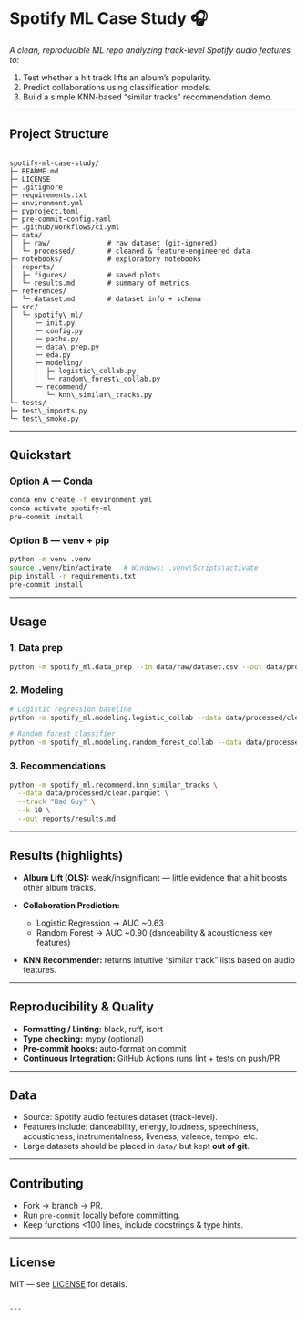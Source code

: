 
# Spotify ML Case Study 🎧

_A clean, reproducible ML repo analyzing track-level Spotify audio features to:_
1. Test whether a hit track lifts an album’s popularity.  
2. Predict collaborations using classification models.  
3. Build a simple KNN-based “similar tracks” recommendation demo.

---

##  Project Structure
```

spotify-ml-case-study/
├─ README.md
├─ LICENSE
├─ .gitignore
├─ requirements.txt
├─ environment.yml
├─ pyproject.toml
├─ pre-commit-config.yaml
├─ .github/workflows/ci.yml
├─ data/
│  ├─ raw/              # raw dataset (git-ignored)
│  └─ processed/        # cleaned & feature-engineered data
├─ notebooks/           # exploratory notebooks
├─ reports/
│  ├─ figures/          # saved plots
│  └─ results.md        # summary of metrics
├─ references/
│  └─ dataset.md        # dataset info + schema
├─ src/
│  └─ spotify\_ml/
│     ├─ init.py
│     ├─ config.py
│     ├─ paths.py
│     ├─ data\_prep.py
│     ├─ eda.py
│     ├─ modeling/
│     │  ├─ logistic\_collab.py
│     │  └─ random\_forest\_collab.py
│     └─ recommend/
│        └─ knn\_similar\_tracks.py
└─ tests/
├─ test\_imports.py
└─ test\_smoke.py

````

---

##  Quickstart

### Option A — Conda
```bash
conda env create -f environment.yml
conda activate spotify-ml
pre-commit install
````

### Option B — venv + pip

```bash
python -m venv .venv
source .venv/bin/activate   # Windows: .venv\Scripts\activate
pip install -r requirements.txt
pre-commit install
```

---

##  Usage

### 1. Data prep

```bash
python -m spotify_ml.data_prep --in data/raw/dataset.csv --out data/processed/clean.parquet
```

### 2. Modeling

```bash
# Logistic regression baseline
python -m spotify_ml.modeling.logistic_collab --data data/processed/clean.parquet --out reports/results.md

# Random forest classifier
python -m spotify_ml.modeling.random_forest_collab --data data/processed/clean.parquet --out reports/results.md
```

### 3. Recommendations

```bash
python -m spotify_ml.recommend.knn_similar_tracks \
  --data data/processed/clean.parquet \
  --track "Bad Guy" \
  --k 10 \
  --out reports/results.md
```

---

##  Results (highlights)

* **Album Lift (OLS):** weak/insignificant — little evidence that a hit boosts other album tracks.
* **Collaboration Prediction:**

  * Logistic Regression → AUC \~0.63
  * Random Forest → AUC \~0.90 (danceability & acousticness key features)
* **KNN Recommender:** returns intuitive “similar track” lists based on audio features.

---

##  Reproducibility & Quality

* **Formatting / Linting:** black, ruff, isort
* **Type checking:** mypy (optional)
* **Pre-commit hooks:** auto-format on commit
* **Continuous Integration:** GitHub Actions runs lint + tests on push/PR

---

##  Data

* Source: Spotify audio features dataset (track-level).
* Features include: danceability, energy, loudness, speechiness, acousticness, instrumentalness, liveness, valence, tempo, etc.
* Large datasets should be placed in `data/` but kept **out of git**.

---

##  Contributing

* Fork → branch → PR.
* Run `pre-commit` locally before committing.
* Keep functions <100 lines, include docstrings & type hints.

---

##  License

MIT — see [LICENSE](LICENSE) for details.

```

---

